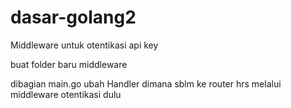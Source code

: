 # dasar-golang2
Middleware untuk otentikasi api key

buat folder baru middleware

dibagian main.go ubah Handler dimana sblm ke router hrs melalui middleware otentikasi dulu